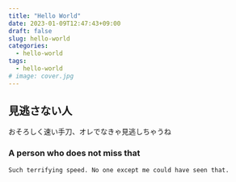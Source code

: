 ```yaml
---
title: "Hello World"
date: 2023-01-09T12:47:43+09:00
draft: false
slug: hello-world
categories:
  - hello-world
tags:
  - hello-world
# image: cover.jpg
---
```


## 見逃さない人

おそろしく速い手刀、オレでなきゃ見逃しちゃうね

### A person who does not miss that

```
Such terrifying speed. No one except me could have seen that.
```
